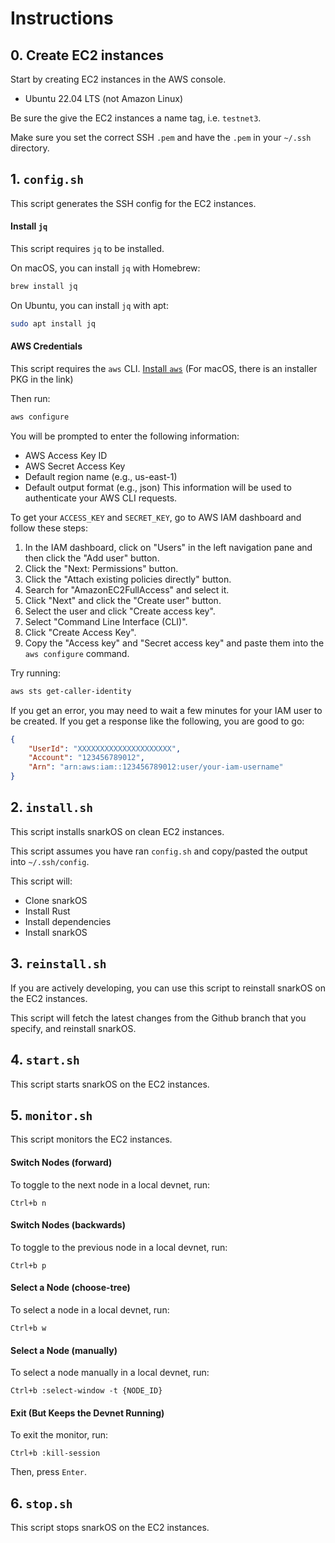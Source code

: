 # Instructions

## 0. Create EC2 instances

Start by creating EC2 instances in the AWS console.
- Ubuntu 22.04 LTS (not Amazon Linux)

Be sure the give the EC2 instances a name tag, i.e. `testnet3`.

Make sure you set the correct SSH `.pem` and have the `.pem` in your `~/.ssh` directory.

## 1. `config.sh`

This script generates the SSH config for the EC2 instances.

#### Install `jq`

This script requires `jq` to be installed.

On macOS, you can install `jq` with Homebrew:
```bash
brew install jq
```

On Ubuntu, you can install `jq` with apt:
```bash
sudo apt install jq
```

#### AWS Credentials

This script requires the `aws` CLI.
[Install `aws`](https://docs.aws.amazon.com/cli/latest/userguide/getting-started-install.html)
(For macOS, there is an installer PKG in the link)

Then run:
```bash
aws configure
```
You will be prompted to enter the following information:
- AWS Access Key ID
- AWS Secret Access Key
- Default region name (e.g., us-east-1)
- Default output format (e.g., json)
This information will be used to authenticate your AWS CLI requests.

To get your `ACCESS_KEY` and `SECRET_KEY`, go to AWS IAM dashboard and follow these steps:
1. In the IAM dashboard, click on "Users" in the left navigation pane and then click the "Add user" button.
2. Click the "Next: Permissions" button.
3. Click the "Attach existing policies directly" button.
4. Search for "AmazonEC2FullAccess" and select it.
5. Click "Next" and click the "Create user" button.
6. Select the user and click "Create access key".
7. Select "Command Line Interface (CLI)".
8. Click "Create Access Key".
9. Copy the "Access key" and "Secret access key" and paste them into the `aws configure` command.

Try running:
```bash
aws sts get-caller-identity
```
If you get an error, you may need to wait a few minutes for your IAM user to be created.
If you get a response like the following, you are good to go:
```json
{
    "UserId": "XXXXXXXXXXXXXXXXXXXXX",
    "Account": "123456789012",
    "Arn": "arn:aws:iam::123456789012:user/your-iam-username"
}
```

## 2. `install.sh`

This script installs snarkOS on clean EC2 instances.

This script assumes you have ran `config.sh` and copy/pasted the output into `~/.ssh/config`.

This script will:
- Clone snarkOS
- Install Rust
- Install dependencies
- Install snarkOS

## 3. `reinstall.sh`

If you are actively developing, you can use this script to reinstall snarkOS on the EC2 instances.

This script will fetch the latest changes from the Github branch that you specify, and reinstall snarkOS.

## 4. `start.sh`

This script starts snarkOS on the EC2 instances.

## 5. `monitor.sh`

This script monitors the EC2 instances.

#### Switch Nodes (forward)

To toggle to the next node in a local devnet, run:
```
Ctrl+b n
```

#### Switch Nodes (backwards)

To toggle to the previous node in a local devnet, run:
```
Ctrl+b p
```

#### Select a Node (choose-tree)

To select a node in a local devnet, run:
```
Ctrl+b w
```

#### Select a Node (manually)

To select a node manually in a local devnet, run:
```
Ctrl+b :select-window -t {NODE_ID}
```

#### Exit (But Keeps the Devnet Running)

To exit the monitor, run:
```
Ctrl+b :kill-session
```
Then, press `Enter`.

## 6. `stop.sh`

This script stops snarkOS on the EC2 instances.
